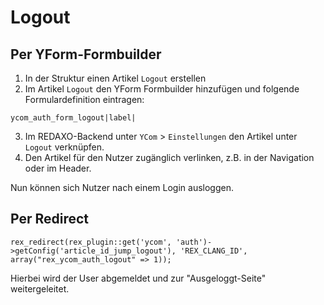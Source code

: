 # Logout 

## Per YForm-Formbuilder

1. In der Struktur einen Artikel `Logout` erstellen
2. Im Artikel `Logout` den YForm Formbuilder hinzufügen und folgende Formulardefinition eintragen:

```
ycom_auth_form_logout|label|
```

3. Im REDAXO-Backend unter `YCom` > `Einstellungen` den Artikel unter `Logout` verknüpfen.
4. Den Artikel für den Nutzer zugänglich verlinken, z.B. in der Navigation oder im Header.

Nun können sich Nutzer nach einem Login ausloggen.

## Per Redirect

```rex_redirect(rex_plugin::get('ycom', 'auth')->getConfig('article_id_jump_logout'), 'REX_CLANG_ID', array("rex_ycom_auth_logout" => 1)); ```

Hierbei wird der User abgemeldet und zur "Ausgeloggt-Seite" weitergeleitet. 

